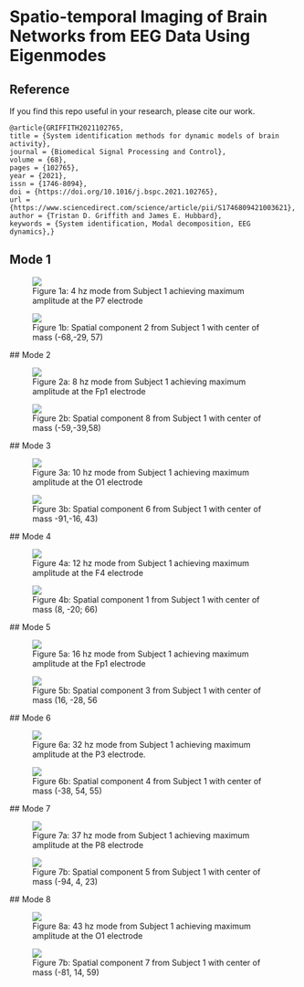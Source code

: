 # Spatio-temporal Imaging of Brain Networks from EEG Data Using Eigenmodes

## Reference
If you find this repo useful in your research, please cite our work. 
```
@article{GRIFFITH2021102765,
title = {System identification methods for dynamic models of brain activity},
journal = {Biomedical Signal Processing and Control},
volume = {68},
pages = {102765},
year = {2021},
issn = {1746-8094},
doi = {https://doi.org/10.1016/j.bspc.2021.102765},
url = {https://www.sciencedirect.com/science/article/pii/S1746809421003621},
author = {Tristan D. Griffith and James E. Hubbard},
keywords = {System identification, Modal decomposition, EEG dynamics},}
```
## Mode 1
<figure class="half full">
	<img src="content\img\square_quad_4_361.gif">
	<figcaption>Figure 1a: 4 hz mode from Subject 1 achieving maximum amplitude at the P7 electrode</figcaption>
</figure>

<figure class="half full">
	<img src="content\img\tiled_3_flip.png">
	<figcaption>Figure 1b: Spatial component 2 from Subject 1 with center of mass (-68,-29, 57)</figcaption>
</figure>
## Mode 2
<figure class="half full">
	<img src="content\img\square_quad_8_963.gif">
	<figcaption>Figure 2a: 8 hz mode from Subject 1 achieving maximum amplitude at the Fp1 electrode</figcaption>
</figure>

<figure class="half full">
	<img src="content\img\tiled_0_flip.png">
	<figcaption>Figure 2b: Spatial component 8 from Subject 1 with center of mass (-59,-39,58)</figcaption>
</figure>
## Mode 3
<figure class="half full">
	<img src="content\img\square_quad_10_614.gif">
	<figcaption>Figure 3a: 10 hz mode from Subject 1 achieving maximum amplitude at the O1 electrode</figcaption>
</figure>

<figure class="half full">
	<img src="content\img\tiled_14_flip.png">
	<figcaption>Figure 3b: Spatial component 6 from Subject 1 with center of mass -91,-16, 43)</figcaption>
</figure>
## Mode 4
<figure class="half full">
	<img src="content\img\square_quad_12_086.gif">
	<figcaption>Figure 4a: 12 hz mode from Subject 1 achieving maximum amplitude at the F4 electrode</figcaption>
</figure>

<figure class="half full">
	<img src="content\img\tiled_4_flip.png">
	<figcaption>Figure 4b: Spatial component 1 from Subject 1 with center of mass (8, -20; 66)</figcaption>
</figure>
## Mode 5
<figure class="half full">
	<img src="content\img\square_quad_16.gif">
	<figcaption>Figure 5a: 16 hz mode from Subject 1 achieving maximum amplitude at the Fp1 electrode</figcaption>
</figure>

<figure class="half full">
	<img src="content\img\tiled_6_flip.png">
	<figcaption>Figure 5b: Spatial component 3 from Subject 1 with center of mass (16, -28, 56</figcaption>
</figure>
## Mode 6
<figure class="half full">
	<img src="content\img\square_quad_32_225.gif">
	<figcaption>Figure 6a: 32 hz mode from Subject 1 achieving maximum amplitude at the P3 electrode.</figcaption>
</figure>

<figure class="half full">
	<img src="content\img\tiled_10_flip.png">
	<figcaption>Figure 6b: Spatial component 4 from Subject 1 with center of mass (-38, 54, 55)</figcaption>
</figure>
## Mode 7
<figure class="half full">
	<img src="content\img\square_quad_37_315.gif">
	<figcaption>Figure 7a: 37 hz mode from Subject 1 achieving maximum amplitude at the P8 electrode</figcaption>
</figure>

<figure class="half full">
	<img src="content\img\tiled_13_flip.png">
	<figcaption>Figure 7b: Spatial component 5 from Subject 1 with center of mass (-94, 4, 23)</figcaption>
</figure>
## Mode 8
<figure class="half full">
	<img src="content\img\square_quad_43_384.gif">
	<figcaption>Figure 8a: 43 hz mode from Subject 1 achieving maximum amplitude at the O1 electrode</figcaption>
</figure>

<figure class="half full">
	<img src="content\img\tiled_18_flip.png">
	<figcaption>Figure 7b: Spatial component 7 from Subject 1 with center of mass (-81, 14, 59)</figcaption>
</figure>
